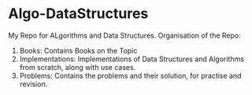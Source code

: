 # Algo-DataStructures
My Repo for ALgorithms and Data Structures. Organisation of the Repo:
1. Books: Contains Books on the Topic
2. Implementations: Implementations of Data Structures and Algorithms from scratch, along with use cases.
3. Problems: Contains the problems and their solution, for practise and revision.
